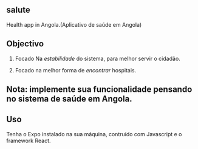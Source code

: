 ## salute

Health app in Angola.(Aplicativo de saúde em Angola)

## Objectivo 

1. Focado Na *estabilidade* do sistema, para melhor servir o cidadão.

2. Focado na melhor forma de *encontrar* hospitais.

## Nota: implemente sua funcionalidade pensando no sistema de saúde em Angola. 

## Uso 

Tenha o Expo instalado na sua máquina, contruído com Javascript e o framework React.
